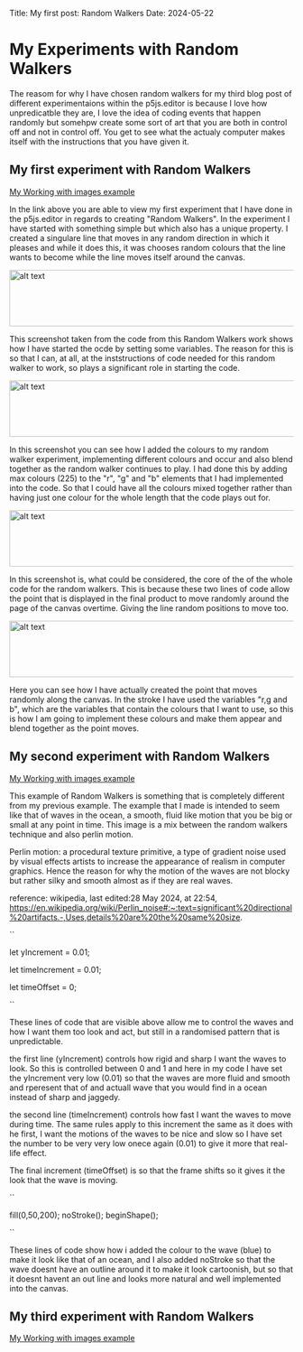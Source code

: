 Title: My first post: Random Walkers
Date: 2024-05-22

# My Experiments with Random Walkers

The reasom for why I have chosen random walkers for my third blog post of different experimentaions within the p5js.editor is because I love how unpredicatble they are, I love the idea of coding events that happen randomly but somehpw create some sort of art that you are both in control off and not in control off. You get to see what the actualy computer makes itself with the instructions that you have given it.

## My first experiment with Random Walkers

[My Working with images example](/skills-github-pages/creativeCode/Random-walker-1/index.html)

In the link above you are able to view my first experiment that I have done in the p5js.editor in regards to creating "Random Walkers". In the experiment I have started with something simple but which also has a unique property. I created a singulare line that moves in any random direction in which it pleases and while it does this, it was chooses random colours that the line wants to become while the line moves itself around the canvas.

<img src="/skills-github-pages/Random-walkers-1.png" alt="alt text" width="600" height="100">

This screenshot taken from the code from this Random Walkers work shows how I have started the ocde by setting some variables. The reason for this is so that I can, at all, at the inststructions of code needed for this random walker to work, so plays a significant role in starting the code.

<img src="/skills-github-pages/Random-walkers-2.png" alt="alt text" width="600" height="100">

In this screenshot you can see how I added the colours to my random walker experiment, implementing different colours and occur and also blend together as the random walker continues to play. I had done this by adding max colours (225) to the "r", "g" and "b" elements that I had implemented into the code. So that I could have all the colours mixed together rather than having just one colour for the whole length that the code plays out for. 

<img src="/skills-github-pages/Random-walkers-3.png" alt="alt text" width="600" height="100">

In this screenshot is, what could be considered, the core of the of the whole code for the random walkers. This is because these two lines of code allow the point that is displayed in the final product to move randomly around the page of the canvas overtime. Giving the line random positions to move too.

<img src="/skills-github-pages/Random-walkers-4.png" alt="alt text" width="600" height="100">

Here you can see how I have actually created the point that moves randomly along the canvas. In the stroke I have used the variables "r,g and b", which are the variables that contain the colours that I want to use, so this is how I am going to implement these colours and make them appear and blend together as the point moves.

## My second experiment with Random Walkers

[My Working with images example](/skills-github-pages/creativeCode/Random-walker-2/index.html)

This example of Random Walkers is something that is completely different from my previous example. The example that I made is intended to seem like that of waves in the ocean, a smooth, fluid like motion that you be big or small at any point in time. This image is a mix between the random walkers technique and also perlin motion.

Perlin motion: a procedural texture primitive, a type of gradient noise used by visual effects artists to increase the appearance of realism in computer graphics. Hence the reason for why the motion of the waves are not blocky but rather silky and smooth almost as if they are real waves.

reference: wikipedia, last edited:28 May 2024, at 22:54, https://en.wikipedia.org/wiki/Perlin_noise#:~:text=significant%20directional%20artifacts.-,Uses,details%20are%20the%20same%20size.

``

let yIncrement = 0.01;

let timeIncrement = 0.01;

let timeOffset = 0;

``

These lines of code that are visible above allow me to control the waves and how I want them too look and act, but still in a randomised pattern that is unpredictable.

the first line (yIncrement) controls how rigid and sharp I want the waves to look. So this is controlled between 0 and 1 and here in my code I have set the yIncrement very low (0.01) so that the waves are more fluid and smooth and rperesent that of and actuall wave that you would find in a ocean instead of sharp and jaggedy.

the second line (timeIncrement) controls how fast I want the waves to move during time. The same rules apply to this increment the same as it does with he first, I want the motions of the waves to be nice and slow so I have set the number to be very very low onece again (0.01) to give it more that real-life effect.

The final increment (timeOffset) is so that the frame shifts so it gives it the look that the wave is moving.

``

 fill(0,50,200);
  noStroke();
  beginShape();

``

These lines of code show how i added the colour to the wave (blue) to make it look like that of an ocean, and I also added noStroke so that the wave doesnt have an outline around it to make it look cartoonish, but so that it doesnt havent an out line and looks more natural and well implemented into the canvas.

## My third experiment with Random Walkers

[My Working with images example](/skills-github-pages/creativeCode/Random-walker-3/index.html)







